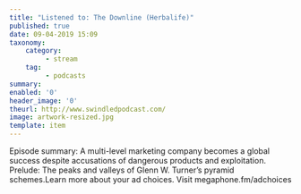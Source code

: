 ```yaml
---
title: "Listened to: The Downline (Herbalife)"
published: true
date: 09-04-2019 15:09
taxonomy:
    category:
         - stream
    tag:
         - podcasts
summary:
enabled: '0'
header_image: '0'
theurl: http://www.swindledpodcast.com/
image: artwork-resized.jpg
template: item
---
```

 
Episode summary: A multi-level marketing company becomes a global success despite accusations of dangerous products and exploitation. Prelude: The peaks and valleys of Glenn W. Turner’s pyramid schemes.Learn more about your ad choices. Visit megaphone.fm/adchoices
